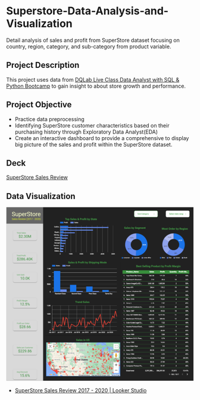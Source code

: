 # Superstore-Data-Analysis-and-Visualization
Detail analysis of sales and profit from SuperStore dataset focusing on country, region, category, and sub-category from product variable.

## Project Description
This project uses data from [DQLab Live Class Data Analyst with SQL & Python Bootcamp](https://dqlab.id/live-class) to gain insight to about store growth and performance.

## Project Objective
- Practice data preprocessing
- Identifying SuperStore customer characteristics based on their purchasing history through Exploratory Data Analyst(EDA)
- Create an interactive dashboard to provide a comprehensive to display big picture of the sales and profit within the SuperStore dataset.

## Deck
<a href="https://docs.google.com/presentation/d/1RDvdEEFdRWL2AtYE1Z_BNnPrd2QzEqFT/edit?usp=sharing&ouid=113922213290016669787&rtpof=true&sd=true"> SuperStore Sales Review </a>

## Data Visualization
![SuperStore_Dashboard](https://github.com/abliskan/Superstore-Sales-Analysis/blob/main/asset/images/SuperStore-sales-review.PNG)
- <a href="https://lookerstudio.google.com/reporting/e7539802-b112-4cd4-86ad-c78a6ec5e09b"> SuperStore Sales Review 2017 - 2020 | Looker Studio </a>

